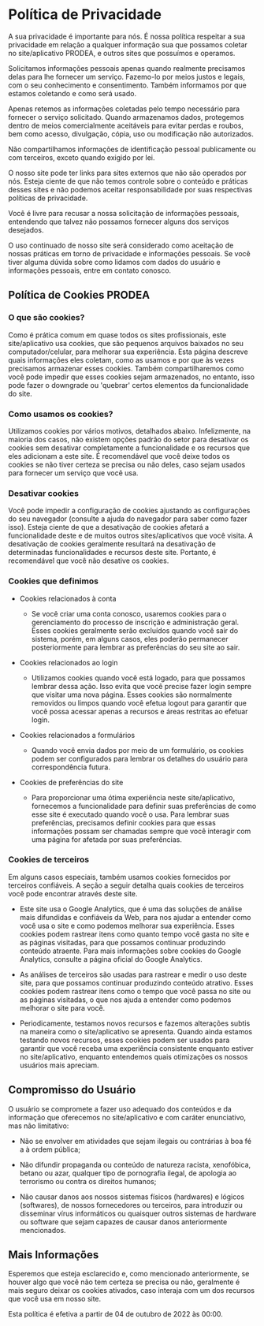 # Política de Privacidade

A sua privacidade é importante para nós. É nossa política respeitar a sua privacidade em relação a qualquer informação sua que possamos coletar no site/aplicativo PRODEA, e outros sites que possuímos e operamos.

Solicitamos informações pessoais apenas quando realmente precisamos delas para lhe fornecer um serviço. Fazemo-lo por meios justos e legais, com o seu conhecimento e consentimento. Também informamos por que estamos coletando e como será usado.

Apenas retemos as informações coletadas pelo tempo necessário para fornecer o serviço solicitado. Quando armazenamos dados, protegemos dentro de meios comercialmente aceitáveis ​​para evitar perdas e roubos, bem como acesso, divulgação, cópia, uso ou modificação não autorizados.

Não compartilhamos informações de identificação pessoal publicamente ou com terceiros, exceto quando exigido por lei.

O nosso site pode ter links para sites externos que não são operados por nós. Esteja ciente de que não temos controle sobre o conteúdo e práticas desses sites e não podemos aceitar responsabilidade por suas respectivas políticas de privacidade.

Você é livre para recusar a nossa solicitação de informações pessoais, entendendo que talvez não possamos fornecer alguns dos serviços desejados.

O uso continuado de nosso site será considerado como aceitação de nossas práticas em torno de privacidade e informações pessoais. Se você tiver alguma dúvida sobre como lidamos com dados do usuário e informações pessoais, entre em contato conosco.

## Política de Cookies PRODEA

### O que são cookies?

Como é prática comum em quase todos os sites profissionais, este site/aplicativo usa cookies, que são pequenos arquivos baixados no seu computador/celular, para melhorar sua experiência. Esta página descreve quais informações eles coletam, como as usamos e por que às vezes precisamos armazenar esses cookies. Também compartilharemos como você pode impedir que esses cookies sejam armazenados, no entanto, isso pode fazer o downgrade ou 'quebrar' certos elementos da funcionalidade do site.

### Como usamos os cookies?

Utilizamos cookies por vários motivos, detalhados abaixo. Infelizmente, na maioria dos casos, não existem opções padrão do setor para desativar os cookies sem desativar completamente a funcionalidade e os recursos que eles adicionam a este site. É recomendável que você deixe todos os cookies se não tiver certeza se precisa ou não deles, caso sejam usados ​​para fornecer um serviço que você usa.

### Desativar cookies

Você pode impedir a configuração de cookies ajustando as configurações do seu navegador (consulte a ajuda do navegador para saber como fazer isso). Esteja ciente de que a desativação de cookies afetará a funcionalidade deste e de muitos outros sites/aplicativos que você visita. A desativação de cookies geralmente resultará na desativação de determinadas funcionalidades e recursos deste site. Portanto, é recomendável que você não desative os cookies.

### Cookies que definimos

- Cookies relacionados à conta

  - Se você criar uma conta conosco, usaremos cookies para o gerenciamento do processo de inscrição e administração geral. Esses cookies geralmente serão excluídos quando você sair do sistema, porém, em alguns casos, eles poderão permanecer posteriormente para lembrar as preferências do seu site ao sair.

- Cookies relacionados ao login

  - Utilizamos cookies quando você está logado, para que possamos lembrar dessa ação. Isso evita que você precise fazer login sempre que visitar uma nova página. Esses cookies são normalmente removidos ou limpos quando você efetua logout para garantir que você possa acessar apenas a recursos e áreas restritas ao efetuar login.

- Cookies relacionados a formulários

  - Quando você envia dados por meio de um formulário, os cookies podem ser configurados para lembrar os detalhes do usuário para correspondência futura.

- Cookies de preferências do site

  - Para proporcionar uma ótima experiência neste site/aplicativo, fornecemos a funcionalidade para definir suas preferências de como esse site é executado quando você o usa. Para lembrar suas preferências, precisamos definir cookies para que essas informações possam ser chamadas sempre que você interagir com uma página for afetada por suas preferências.

### Cookies de terceiros

Em alguns casos especiais, também usamos cookies fornecidos por terceiros confiáveis. A seção a seguir detalha quais cookies de terceiros você pode encontrar através deste site.

- Este site usa o Google Analytics, que é uma das soluções de análise mais difundidas e confiáveis ​​da Web, para nos ajudar a entender como você usa o site e como podemos melhorar sua experiência. Esses cookies podem rastrear itens como quanto tempo você gasta no site e as páginas visitadas, para que possamos continuar produzindo conteúdo atraente. Para mais informações sobre cookies do Google Analytics, consulte a página oficial do Google Analytics.

- As análises de terceiros são usadas para rastrear e medir o uso deste site, para que possamos continuar produzindo conteúdo atrativo. Esses cookies podem rastrear itens como o tempo que você passa no site ou as páginas visitadas, o que nos ajuda a entender como podemos melhorar o site para você.

- Periodicamente, testamos novos recursos e fazemos alterações subtis na maneira como o site/aplicativo se apresenta. Quando ainda estamos testando novos recursos, esses cookies podem ser usados ​​para garantir que você receba uma experiência consistente enquanto estiver no site/aplicativo, enquanto entendemos quais otimizações os nossos usuários mais apreciam.

## Compromisso do Usuário

O usuário se compromete a fazer uso adequado dos conteúdos e da informação que oferecemos no site/aplicativo e com caráter enunciativo, mas não limitativo:

- Não se envolver em atividades que sejam ilegais ou contrárias à boa fé a à ordem pública;

- Não difundir propaganda ou conteúdo de natureza racista, xenofóbica, betano ou azar, qualquer tipo de pornografia ilegal, de apologia ao terrorismo ou contra os direitos humanos;

- Não causar danos aos nossos sistemas físicos (hardwares) e lógicos (softwares), de nossos fornecedores ou terceiros, para introduzir ou disseminar vírus informáticos ou quaisquer outros sistemas de hardware ou software que sejam capazes de causar danos anteriormente mencionados.

## Mais Informações

Esperemos que esteja esclarecido e, como mencionado anteriormente, se houver algo que você não tem certeza se precisa ou não, geralmente é mais seguro deixar os cookies ativados, caso interaja com um dos recursos que você usa em nosso site.

Esta política é efetiva a partir de 04 de outubro de 2022 às 00:00.
